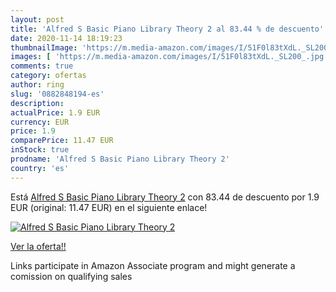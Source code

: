 ```yaml
---
layout: post
title: 'Alfred S Basic Piano Library Theory 2 al 83.44 % de descuento'
date: 2020-11-14 18:19:23
thumbnailImage: 'https://m.media-amazon.com/images/I/51F0l83tXdL._SL200_.jpg'
images: [ 'https://m.media-amazon.com/images/I/51F0l83tXdL._SL200_.jpg' ]
comments: true
category: ofertas
author: ring
slug: '0882848194-es'
description:
actualPrice: 1.9 EUR
currency: EUR
price: 1.9
comparePrice: 11.47 EUR
inStock: true
prodname: 'Alfred S Basic Piano Library Theory 2'
country: 'es'
---
```


Está [Alfred S Basic Piano Library Theory 2](https://www.amazon.es/dp/0882848194/?tag=tolees-21) con 83.44 de descuento por 1.9 EUR (original: 11.47 EUR) en el siguiente enlace!

[![Alfred S Basic Piano Library Theory 2](https://m.media-amazon.com/images/I/51F0l83tXdL._SL200_.jpg)](https://www.amazon.es/dp/0882848194/?tag=tolees-21)

[Ver la oferta!!](https://www.amazon.es/dp/0882848194/?tag=tolees-21)

Links participate in Amazon Associate program and might generate a comission on qualifying sales


